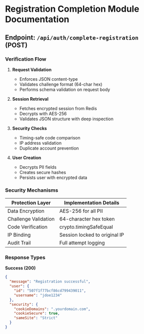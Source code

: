 # Registration Completion Module Documentation

## Endpoint: `/api/auth/complete-registration` (POST)

### Verification Flow
1. **Request Validation**
   - Enforces JSON content-type
   - Validates challenge format (64-char hex)
   - Performs schema validation on request body

2. **Session Retrieval**
   - Fetches encrypted session from Redis
   - Decrypts with AES-256
   - Validates JSON structure with deep inspection

3. **Security Checks**
   - Timing-safe code comparison
   - IP address validation
   - Duplicate account prevention

4. **User Creation**
   - Decrypts PII fields
   - Creates secure hashes
   - Persists user with encrypted data

### Security Mechanisms
| Protection Layer        | Implementation Details |
|------------------------|-----------------------|
| Data Encryption        | AES-256 for all PII |
| Challenge Validation   | 64-character hex token |
| Code Verification     | crypto.timingSafeEqual |
| IP Binding            | Session locked to original IP |
| Audit Trail           | Full attempt logging |

### Response Types

**Success (200)**
```json
{
  "message": "Registration successful",
  "user": {
    "id": "507f1f77bcf86cd799439011",
    "username": "jdoe1234"
  },
  "security": {
    "cookieDomains": ".yourdomain.com",
    "cookieSecure": true,
    "sameSite": "Strict"
  }
}